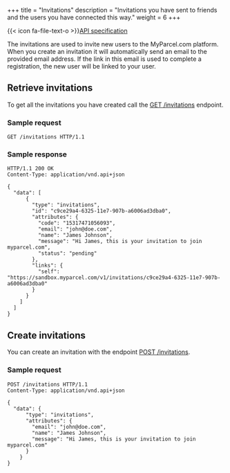+++
title = "Invitations"
description = "Invitations you have sent to friends and the users you have connected this way."
weight = 6
+++

{{< icon fa-file-text-o >}}[API specification](https://docs.myparcel.com/api-specification#/Invitations)

The invitations are used to invite new users to the MyParcel.com platform. When you create an invitation it will automatically send an email to the provided email address. If the link in this email is used to complete a registration, the new user will be linked to your user.

## Retrieve invitations
To get all the invitations you have created call the [GET /invitations](https://docs.myparcel.com/api-specification/#/Invitations/get_invitations) endpoint.

### Sample request
```http
GET /invitations HTTP/1.1
```

### Sample response
```http
HTTP/1.1 200 OK
Content-Type: application/vnd.api+json

{
  "data": [
      {
        "type": "invitations",
        "id": "c9ce29a4-6325-11e7-907b-a6006ad3dba0",
        "attributes": {
          "code": "15317471056093",
          "email": "john@doe.com",
          "name": "James Johnson",
          "message": "Hi James, this is your invitation to join myparcel.com",
          "status": "pending"
        },
        "links": {
          "self": "https://sandbox.myparcel.com/v1/invitations/c9ce29a4-6325-11e7-907b-a6006ad3dba0"
        }
      }
    ]
  ]
}
```

## Create invitations
You can create an invitation with the endpoint [POST /invitations](https://docs.myparcel.com/api-specification#/Invitations/post_invitations).

### Sample request
```http
POST /invitations HTTP/1.1
Content-Type: application/vnd.api+json

{
  "data": {
      "type": "invitations",
      "attributes": {
        "email": "john@doe.com",
        "name": "James Johnson",
        "message": "Hi James, this is your invitation to join myparcel.com"
      }
    }
}
```
